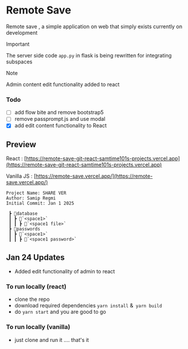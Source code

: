 # Remote Save
Remote save , a simple application on web that simply exists currently on development

> [!IMPORTANT]  
> The server side code `app.py` in flask is being rewritten for integrating subspaces

> [!NOTE]
> Admin content edit functionality added to react

### Todo
- [ ] add flow bite and remove bootstrap5
- [ ] remove passprompt.js and use modal
- [x] add edit content functionality to React
## Preview
React : [https://remote-save-git-react-samtime101s-projects.vercel.app](https://remote-save-git-react-samtime101s-projects.vercel.app)

Vanilla JS : [https://remote-save.vercel.app/](https://remote-save.vercel.app/)


```
Project Name: SHARE VER
Author: Samip Regmi
Initial Commit: Jan 1 2025
```
```
 ┣ 📂database
 ┃ ┣ 📂`<space1>`
 ┃ ┃ ┣ 📜`<space1 file>`
 ┣ 📂passwords
 ┃ ┣ 📂`<space1>`
 ┃ ┃ ┣ 📜`<space1 password>`
```
## Jan 24 Updates
- Added edit functionality of admin to react

### To run locally (react)
- clone the repo
- download required dependencies `yarn install` &` yarn build`
- do `yarn start` and you are good to go 

### To run locally (vanilla)
- just clone and run it .... that's it